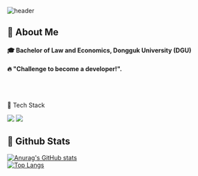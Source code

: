 ![header](https://capsule-render.vercel.app/api?type=wave&color=FFCCCC&height=300&section=header&text=Welcome%20%to-nl-Ming's%20git🤗&fontSize=50)

  
</div>

<div>
  <!--Body-->
  
  ## 👀 About Me
  #### :mortar_board: Bachelor of Law and Economics, Dongguk University (DGU) 
  #### :fire: "Challenge to become a developer!".<br/>
  <br/>
  <br/>
  
  
 🧱 Tech Stack
   <!--Kotlin-->
<img src="https://img.shields.io/badge/Kotlin-7F52FF?style=flat-square&logo=Kotlin&logoColor=white"/>
 <!--Java-->
   <img src="https://img.shields.io/badge/java-007396?style=for-the-badge&logo=java&logoColor=white"> 

 ## 🤔 Github Stats
  [![Anurag's GitHub stats](https://github-readme-stats.vercel.app/api?username=Mingmin99)](https://github.com/anuraghazra/github-readme-stats)
  <br/>
  [![Top Langs](https://github-readme-stats.vercel.app/api/top-langs/?username=Mingmin99)](https://github.com/anuraghazra/github-readme-stats)
  
</div>
<!--
**Mingmin99/Mingmin99** is a ✨ _special_ ✨ repository because its `README.md` (this file) appears on your GitHub profile.

Here are some ideas to get you started:

- 🔭 I’m currently working on ...
- 🌱 I’m currently learning ...
- 👯 I’m looking to collaborate on ...
- 🤔 I’m looking for help with ...
- 💬 Ask me about ...
- 📫 How to reach me: ...
- 😄 Pronouns: ...
- ⚡ Fun fact: ...
-->
